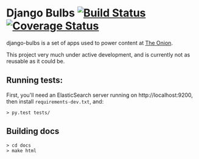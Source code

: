 # Django Bulbs [![Build Status](https://travis-ci.org/theonion/django-bulbs.svg?branch=promotions)](https://travis-ci.org/theonion/django-bulbs) [![Coverage Status](https://coveralls.io/repos/theonion/django-bulbs/badge.png)](https://coveralls.io/r/theonion/django-bulbs)

django-bulbs is a set of apps used to power content at [The Onion](http://www.theonion.com).

This project very much under active development, and is currently not as reusable as it could be.

## Running tests:

First, you'll need an ElasticSearch server running on http://localhost:9200, then install `requirements-dev.txt`, and:

    > py.test tests/

## Building docs

    > cd docs
    > make html
